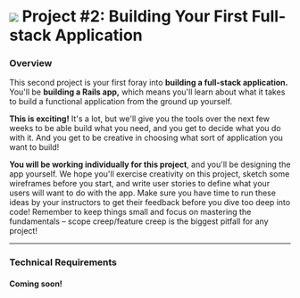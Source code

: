 # ![](https://ga-dash.s3.amazonaws.com/production/assets/logo-9f88ae6c9c3871690e33280fcf557f33.png) Project #2: Building Your First Full-stack Application

### Overview

This second project is your first foray into **building a full-stack application.** You'll be **building a Rails app,** which means you'll learn about what it takes to build a functional application from the ground up yourself.

**This is exciting!** It's a lot, but we'll give you the tools over the next few weeks to be able build what you need, and you get to decide what you do with it. And you get to be creative in choosing what sort of application you want to build!

**You will be working individually for this project**, and you'll be designing the app yourself. We hope you'll exercise creativity on this project, sketch some wireframes before you start, and write user stories to define what your users will want to do with the app. Make sure you have time to run these ideas by your instructors to get their feedback before you dive too deep into code! Remember to keep things small and focus on mastering the fundamentals – scope creep/feature creep is the biggest pitfall for any project!

---

### Technical Requirements

#### Coming soon!


